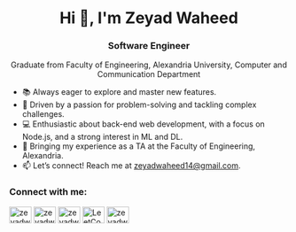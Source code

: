 <h1 align="center">Hi 👋, I'm Zeyad Waheed</h1>
<h3 align="center">Software Engineer</h3>
<p align="center">Graduate from Faculty of Engineering, Alexandria University, Computer and Communication Department</p>


- 📚 Always eager to explore and master new features.
- 🧠 Driven by a passion for problem-solving and tackling complex challenges.
- 💻 Enthusiastic about back-end web development, with a focus on Node.js, and a strong interest in ML and DL.
- 🔭 Bringing my experience as a TA at the Faculty of Engineering, Alexandria.
- 📫 Let’s connect! Reach me at zeyadwaheed14@gmail.com.

<h3 align="left">Connect with me:</h3>
<p align="left">
<a href="https://www.linkedin.com/in/zeyad-waheed-871725269/" target="blank"><img align="center" src="https://raw.githubusercontent.com/rahuldkjain/github-profile-readme-generator/master/src/images/icons/Social/linked-in-alt.svg" alt="zeyadwaheed" height="30" width="40" /></a>
<a href="https://www.facebook.com/zeyad.waheed/" target="blank"><img align="center" src="https://raw.githubusercontent.com/rahuldkjain/github-profile-readme-generator/master/src/images/icons/Social/facebook.svg" alt="zeyadwaheed" height="30" width="40" /></a>
<a href="https://www.instagram.com/zeyadwaheed01/" target="blank"><img align="center" src="https://raw.githubusercontent.com/rahuldkjain/github-profile-readme-generator/master/src/images/icons/Social/instagram.svg" alt="zeyadwaheed" height="30" width="40" /></a>
<a href="https://leetcode.com/u/zeyadwaheed14/" target="_blank"><img align="center" src="https://raw.githubusercontent.com/rahuldkjain/github-profile-readme-generator/master/src/images/icons/Social/leet-code.svg" alt="LeetCode" height="30" width="40" /></a>
<a href="https://www.kaggle.com/zeyadwaheed" target="blank"><img align="center" src="https://raw.githubusercontent.com/rahuldkjain/github-profile-readme-generator/master/src/images/icons/Social/kaggle.svg" alt="zeyadwaheed" height="30" width="40" /></a>


</p>
</p>

